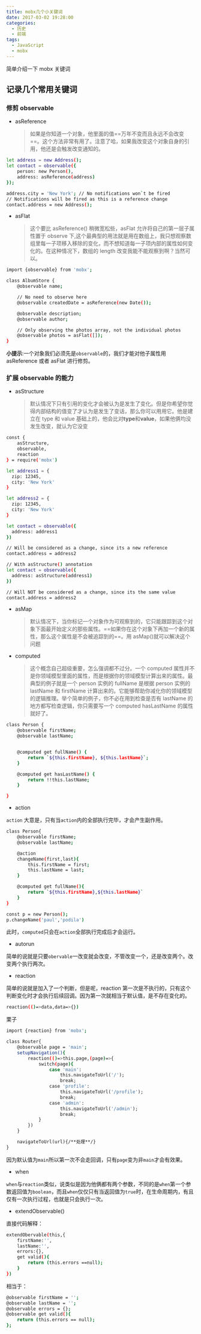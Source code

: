 ```yaml
---
title: mobx几个小关键词
date: 2017-03-02 19:28:00
categories:
  - 历史
  - 前端
tags:
  - JavaScript
  - mobx
---
```


简单介绍一下 mobx 关键词

<!--more-->

## 记录几个常用关键词

### 修剪 observable

- asReference
  > 如果是你知道一个对象，他里面的值==万年不变而且永远不会改变==。这个方法非常有用了。注意了哈，如果我改变这个对象自身的引用，他还是会触发改变通知的。

```bash
let address = new Address();
let contact = observable({
    person: new Person(),
    address: asReference(address)
});

address.city = 'New York'; // No notifications won`t be fired
// Notifications will be fired as this is a reference change
contact.address = new Address();

```

- asFlat
  > 这个要比 asReference() 稍微宽松些，asFlat 允许将自己的第一层子属性置于 observe 下,这个最典型的用法就是用在数组上，我只想观察数组里每一子项移入移除的变化，而不想知道每一子项内部的属性如何变化的。在这种情况下，数组的 length 改变我能不能观察到啊？当然可以。

```bash
import {observable} from 'mobx';

class AlbumStore {
    @observable name;

    // No need to observe here
    @observable createdDate = asReference(new Date());

    @observable description;
    @observable author;

    // Only observing the photos array, not the individual photos
    @observable photos = asFlat([]);
}
```

**小提示**:一个对象我们必须先是`observable`的，我们才能对他子属性用 asReference 或者 asFlat 进行修剪。

### 扩展 observable 的能力

- asStructure
  > 默认情况下只有引用的变化才会被认为是发生了变化。但是你希望你觉得内部结构的值变了才认为是发生了变话，那么你可以用用它。他是建立在 type 和 value 基础上的，他会比对**type**和**value**，如果他俩均没发生改变，就认为它没变

```bash
const {
    asStructure,
    observable,
    reaction
} = require('mobx')

let address1 = {
  zip: 12345,
  city: 'New York'
}

let address2 = {
  zip: 12345,
  city: 'New York'
}

let contact = observable({
  address: address1
})

// Will be considered as a change, since its a new reference
contact.address = address2

// With asStructure() annotation
let contact = observable({
  address: asStructure(address1)
})

// Will NOT be considered as a change, since its the same value
contact.address = address2
```

- asMap

  > 默认情况下，当你标记一个对象作为可观察到的，它只能跟踪到这个对象下面最开始定义的那些属性。==如果你在这个对象下再加一个新的属性，那么这个属性是不会被追踪到的==。用 asMap()就可以解决这个问题

- computed
  > 这个概念自己超级重要，怎么强调都不过分。一个 computed 属性并不是你领域模型里面的属性，而是根据你的领域模型计算出来的属性。最典型的例子就是一个 person 实例的 fullName 是根据 person 实例的 lastName 和 firstName 计算出来的。它能够帮助你减化你的领域模型的逻辑推理。举个简单的例子，你不必在用到检查是否有 lastName 的地方都写检查逻辑，你只需要写一个 computed hasLastName 的属性就好了。

```bash
class Person {
    @observable firstName;
    @observable lastName;


    @computed get fullName() {
        return `${this.firstName}, ${this.lastName}`;
    }

    @computed get hasLastName() {
        return !!this.lastName;
    }

}
```

- action

`action` 大意是，只有当`action`内的全部执行完毕，才会产生副作用。

```bash
class Person{
    @observable firstName;
    @observable lastName;

    @action
    changeName(first,last){
        this.firstName = first;
        this.lastName = last;
    }

    @computed get fullName(){
        return `${this.firstName},${this.lastName}`
    }
}

const p = new Person();
p.changeName('paul','podila')

```

此时，`computed`只会在`action`全部执行完成后才会运行。

- autorun

简单的说就是只要`obervable`一改变就会改变，不管改变一个，还是改变两个。改变两个执行两次。

- reaction

简单的说就是加入了一个判断，但是呢，reaction 第一次是不执行的，只有这个判断变化时才会执行后续回调。因为第一次就相当于默认值，是不存在变化的。

```bash
reaction(()=>data,data=>{})
```

栗子

```bash
import {reaction} from 'mobx';

class Router{
    @observable page = 'main';
    setupNavigation(){
        reaction(()=>this.page,(page)=>{
            switch(page){
                case 'main':
                    this.navigateToUrl('/');
                    break;
                case 'profile':
                    this.navigateToUrl('/profile');
                    break;
                case 'admin':
                    this.navigateToUrl('/admin');
                    break;
            }
        })
    }

    navigateToUrl(url){/**处理**/}
}

```

因为默认值为`main`所以第一次不会走回调，只有`page`变为非`main`才会有效果。

- when

`when`与`reaction`类似，说类似是因为他俩都有两个参数，不同的是`when`第一个参数返回值为`boolean`，而且`when`仅仅只有当返回值为`true`时，在生命周期内，有且仅有一次执行过程，也就是只会执行一次。

- extendObservable()

直接代码解释：

```bash
extendObervable(this,{
    firstName:'',
    lastName:'',
    errors:{},
    get valid(){
        return (this.errors ==null);
    }
})

```

相当于：

```bash
@observable firstName = '';
@observable lastName = '';
@observable errors = {};
@observable get valid(){
    return (this.errors == null);
};
```
